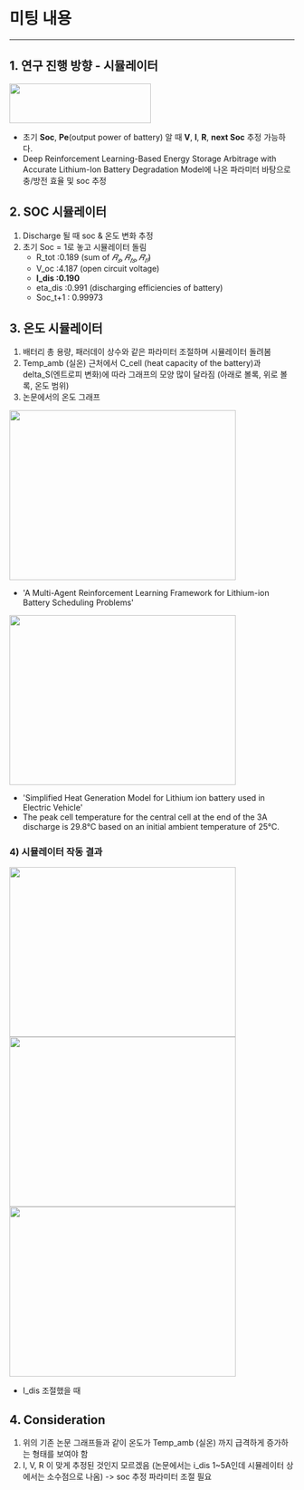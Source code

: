 # 미팅 내용

***


## 1. 연구 진행 방향 - 시뮬레이터

   <img src="https://user-images.githubusercontent.com/66208800/161445074-2447f080-682d-4408-a8f5-57d3d93e72c7.png" height="70px" width="250px">


   + 초기 **Soc**, **Pe**(output power of battery) 알 때 **V**, **I**, **R**, **next Soc** 추정 가능하다.
   + Deep Reinforcement Learning-Based Energy Storage Arbitrage with Accurate Lithium-Ion Battery Degradation Model에 나온 파라미터 바탕으로 충/방전 효율 및 soc 추정


## 2.  SOC 시뮬레이터
   1. Discharge 될 때 soc & 온도 변화 추정 
   2. 초기 Soc = 1로 놓고 시뮬레이터 돌림
      + R_tot :0.189 (sum of $𝑅_𝑠, 𝑅_{𝑡𝑠}, 𝑅_{𝑡𝑙}$)
      + V_oc :4.187 (open circuit voltage)
      + **I_dis :0.190** 
      + eta_dis :0.991 (discharging efficiencies of battery)
      + Soc_t+1 : 0.99973


## 3. 온도 시뮬레이터
    
   1) 배터리 총 용량, 패러데이 상수와 같은 파라미터 조절하며 시뮬레이터 돌려봄
   2) Temp_amb (실온) 근처에서 C_cell (heat capacity of the battery)과 delta_S(엔트로피 변화)에 따라 그래프의 모양 많이 달라짐 (아래로 볼록, 위로 볼록, 온도 범위)
   3) 논문에서의 온도 그래프

   <img src="https://user-images.githubusercontent.com/66208800/161445610-6f45de5b-4729-4202-9618-e6d659c62e21.png" height="300px" width="400px">
   
     
   + 'A Multi-Agent Reinforcement Learning Framework for Lithium-ion Battery Scheduling Problems'
   

   <img src="https://user-images.githubusercontent.com/66208800/161445613-7dcdec0f-82a5-4ffd-8dd9-630e54b20727.png" height="300px" width="400px">
 
           
   + 'Simplified Heat Generation Model for Lithium ion battery used in Electric Vehicle'    
   + The peak cell temperature for the central cell at the end of the 3A discharge is 29.8°C based on an initial ambient temperature of 25°C. 
    
  


   ### 4) 시뮬레이터 작동 결과

   <img src="https://user-images.githubusercontent.com/66208800/161445731-6fb59808-fff5-46b4-be79-1adb71e6248c.png" height="300px" width="400px">
   

   <img src="https://user-images.githubusercontent.com/66208800/161445613-7dcdec0f-82a5-4ffd-8dd9-630e54b20727.png" height="300px" width="400px">
  

   <img src="https://user-images.githubusercontent.com/66208800/161445766-5b105dd2-dda7-41de-a150-e6b18b1ea241.png" height="300px" width="400px">
   
  
  + I_dis 조절했을 때
   
   ## 4. Consideration 
   1. 위의 기존 논문 그래프들과 같이 온도가 Temp_amb (실온) 까지 급격하게 증가하는 형태를 보여야 함
   2. I, V, R 이 맞게 추정된 것인지 모르겠음 (논문에서는 i_dis 1~5A인데 시뮬레이터 상에서는 소수점으로 나옴) -> soc 추정 파라미터 조절 필요



